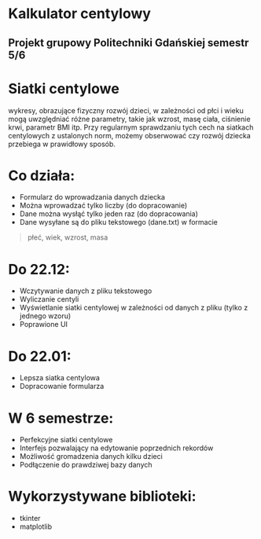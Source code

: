 # Kalkulator centylowy
## Projekt grupowy Politechniki Gdańskiej semestr 5/6

# Siatki centylowe
wykresy, obrazujące fizyczny rozwój dzieci, w zależności od płci i wieku mogą uwzględniać różne parametry, takie jak wzrost, masę ciała, ciśnienie krwi, parametr BMI itp. Przy regularnym sprawdzaniu tych cech na siatkach centylowych z ustalonych norm, możemy obserwować czy rozwój dziecka przebiega w prawidłowy sposób.

# Co działa:
* Formularz do wprowadzania danych dziecka
* Można wprowadzać tylko liczby (do dopracowanie)
* Dane można wysłąć tylko jeden raz (do dopracowania)
* Dane wysyłane są do pliku tekstowego (dane.txt) w formacie 
> płeć, wiek, wzrost, masa

# Do 22.12:
* Wczytywanie danych z pliku tekstowego
* Wyliczanie centyli
* Wyświetlanie siatki centylowej w zależności od danych z pliku (tylko z jednego wzoru)
* Poprawione UI

# Do 22.01:
* Lepsza siatka centylowa
* Dopracowanie formularza

# W 6 semestrze:
* Perfekcyjne siatki centylowe
* Interfejs pozwalający na edytowanie poprzednich rekordów
* Możliwość gromadzenia danych kilku dzieci
* Podłączenie do prawdziwej bazy danych

# Wykorzystywane biblioteki:
* tkinter
* matplotlib
